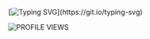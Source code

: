 [![Typing SVG](https://readme-typing-svg.herokuapp.com?font=Fira+Code&weight=500&size=22&pause=1000&color=00BFFF&width=435&lines=Welcome+to+my+GitHub+Profile!;I'm+a+passionate+developer!)](https://git.io/typing-svg)

  ![PROFILE VIEWS](https://komarev.com/ghpvc/?username=1nkp&label=PROFILE+VIEWS&color=blue&style=flat-square)
